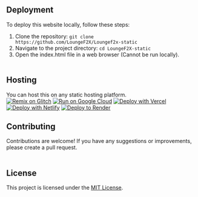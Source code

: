 ## Deployment

To deploy this website locally, follow these steps:

1. Clone the repository: `git clone https://github.com/LoungeF2X/Loungef2x-static`
2. Navigate to the project directory: `cd LoungeF2X-static`
3. Open the index.html file in a web browser (Cannot be run locally).
<br><br>

## Hosting

You can host this on any static hosting platform. <br>
[![Remix on Glitch](https://binbashbanana.github.io/deploy-buttons/buttons/remade/glitch.svg)](https://glitch.com/edit/#!/import/github/LoungeF2X/Loungef2x-static)
[![Run on Google Cloud](https://binbashbanana.github.io/deploy-buttons/buttons/remade/googlecloud.svg)](https://deploy.cloud.run/?git_repo=https://github.com/LoungeF2X/Loungef2x-static)
[![Deploy with Vercel](https://binbashbanana.github.io/deploy-buttons/buttons/remade/vercel.svg)](https://vercel.com/new/clone?repository-url=https://github.com/LoungeF2X/Loungef2x-static) 
[![Deploy with Netlify](https://binbashbanana.github.io/deploy-buttons/buttons/remade/netlify.svg)](https://app.netlify.com/start/deploy?repository=https://github.com/LoungeF2X/Loungef2x-static)
[![Deploy to Render](https://binbashbanana.github.io/deploy-buttons/buttons/remade/render.svg)](https://render.com/deploy?repo=https://github.com/LoungeF2X/Loungef2x-static)
## Contributing

Contributions are welcome! If you have any suggestions or improvements, please create a pull request.
<br><br>
## License

This project is licensed under the [MIT License](LICENSE).
